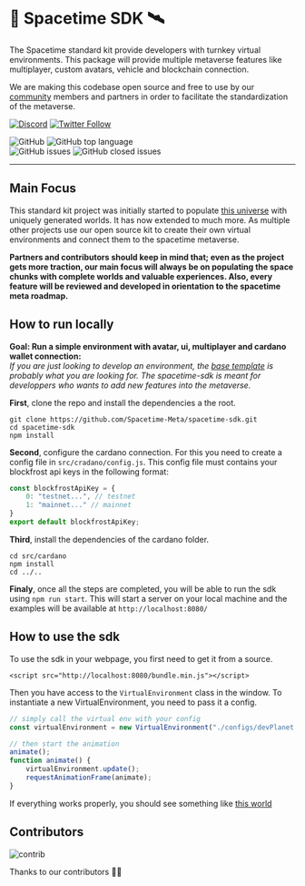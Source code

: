 # 👋 Spacetime SDK 🛰️
The Spacetime standard kit provide developers with turnkey virtual environments. This package will provide multiple metaverse features like multiplayer, custom avatars, vehicle and blockchain connection. 

We are making this codebase open source and free to use by our [community]([discord-url]) members and partners in order to facilitate the standardization of the metaverse.

[![Discord][discord]][discord-url] [![Twitter Follow][twitter]][twitter-url]  

![GitHub][licence] ![GitHub top language](https://img.shields.io/github/languages/top/Spacetime-Meta/spacetime-standard-kit)  
![GitHub issues](https://img.shields.io/github/issues-raw/Spacetime-Meta/spacetime-standard-kit) ![GitHub closed issues](https://img.shields.io/github/issues-closed-raw/Spacetime-Meta/spacetime-standard-kit)  

---

## Main Focus

This standard kit project was initially started to populate [this universe](https://www.spacetimemeta.io/#/map) with uniquely generated worlds. It has now extended to much more. As multiple other projects use our open source kit to create their own virtual environments and connect them to the spacetime metaverse. 

**Partners and contributors should keep in mind that; even as the project gets more traction, our main focus will always be on populating the space chunks with complete worlds and valuable experiences. Also, every feature will be reviewed and developed in orientation to the spacetime meta roadmap.**

## How to run locally

**Goal: Run a simple environment with avatar, ui, multiplayer and cardano wallet connection:**  
*If you are just looking to develop an environment, the [base template](https://github.com/Spacetime-Meta/base-template) is probably what you are looking for. The spacetime-sdk is meant for developpers who wants to add new features into the metaverse.*

**First**, clone the repo and install the dependencies a the root.
```
git clone https://github.com/Spacetime-Meta/spacetime-sdk.git
cd spacetime-sdk
npm install
```
**Second**, configure the cardano connection.
For this you need to create a config file in `src/cradano/config.js`.
This config file must contains your blockfrost api keys in the following format:
```javascript
const blockfrostApiKey = {
    0: "testnet...", // testnet
    1: "mainnet..." // mainnet
}
export default blockfrostApiKey;
```
**Third**, install the dependencies of the cardano folder.
```
cd src/cardano
npm install
cd ../..
```
**Finaly**, once all the steps are completed, you will be able to run the sdk using `npm run start`.
This will start a server on your local machine and the examples will be available at `http://localhost:8080/`

## How to use the sdk

To use the sdk in your webpage, you first need to get it from a source.
```
<script src="http://localhost:8080/bundle.min.js"></script>
```

Then you have access to the `VirtualEnvironment` class in the window.
To instantiate a new VirtualEnvironment, you need to pass it a config.

```javascript
// simply call the virtual env with your config 
const virtualEnvironment = new VirtualEnvironment("./configs/devPlanet.json");

// then start the animation
animate();
function animate() {
    virtualEnvironment.update();
    requestAnimationFrame(animate);
}
```
If everything works properly, you should see something like [this world](https://www.spacetimemeta.io/metaverse/spawn-planet)

## Contributors
![contrib][contributors]

Thanks to our contributors 💎🚀

[discord-url]: https://discord.gg/w6CzHy35E2
[discord]: https://img.shields.io/discord/685241246557667386?logo=discord
[licence]: https://img.shields.io/github/license/Spacetime-Meta/spacetime-standard-kit
[twitter]: https://img.shields.io/twitter/follow/Spacetime_Meta?style=social
[twitter-url]: https://twitter.com/intent/follow?screen_name=Spacetime_Meta
[contributors]: https://contrib.rocks/image?repo=Spacetime-Meta/spacetime-standard-kit
